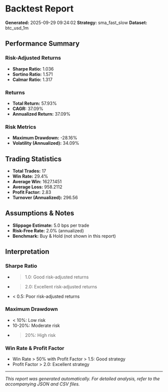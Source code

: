 # Backtest Report

**Generated:** 2025-09-29 09:24:02
**Strategy:** sma_fast_slow
**Dataset:** btc_usd_1m

## Performance Summary

### Risk-Adjusted Returns
- **Sharpe Ratio:** 1.036
- **Sortino Ratio:** 1.571
- **Calmar Ratio:** 1.317

### Returns
- **Total Return:** 57.93%
- **CAGR:** 37.09%
- **Annualized Return:** 37.09%

### Risk Metrics
- **Maximum Drawdown:** -28.16%
- **Volatility (Annualized):** 34.09%

## Trading Statistics

- **Total Trades:** 17
- **Win Rate:** 29.4%
- **Average Win:** 1627.1451
- **Average Loss:** 958.2112
- **Profit Factor:** 2.83
- **Turnover (Annualized):** 296.56

## Assumptions & Notes

- **Slippage Estimate:** 5.0 bps per trade
- **Risk-Free Rate:** 2.0% (annualized)
- **Benchmark:** Buy & Hold (not shown in this report)

## Interpretation

### Sharpe Ratio
- > 1.0: Good risk-adjusted returns
- > 2.0: Excellent risk-adjusted returns
- < 0.5: Poor risk-adjusted returns

### Maximum Drawdown
- < 10%: Low risk
- 10-20%: Moderate risk
- > 20%: High risk

### Win Rate & Profit Factor
- Win Rate > 50% with Profit Factor > 1.5: Good strategy
- Profit Factor > 2.0: Excellent strategy

---
*This report was generated automatically. For detailed analysis, refer to the accompanying JSON and CSV files.*
